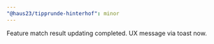 ```yaml
---
"@haus23/tipprunde-hinterhof": minor
---
```


Feature match result updating completed. UX message via toast now.

